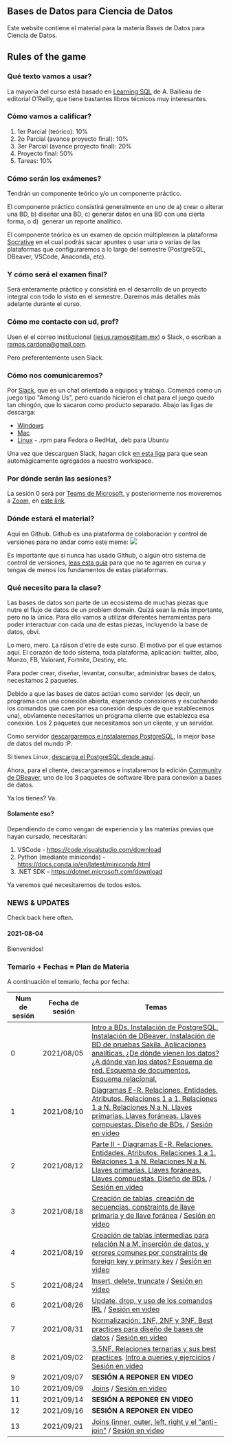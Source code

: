 ## Bases de Datos para Ciencia de Datos

Este website contiene el material para la materia Bases de Datos para Ciencia de Datos.

##   Rules of the game

### Qué texto vamos a usar?

La mayoría del curso está basado en [Learning SQL](https://www.r-5.org/files/books/computers/languages/sql/mysql/Alan_Beaulieu-Learning_SQL-EN.pdf) de A. Bailieau de editorial O'Reilly, que tiene bastantes libros técnicos muy interesantes.

### Cómo vamos a calificar?

1. 1er Parcial (teórico): 10%
2. 2o Parcial (avance proyecto final): 10%
3. 3er Parcial (avance proyecto final): 20%
4. Proyecto final: 50%
5. Tareas: 10%

### Cómo serán los exámenes?
Tendrán un componente teórico y/o un componente práctico.

El componente práctico consistirá generalmente en uno de a) crear o alterar una BD, b) diseñar una BD, c) generar datos en una BD con una cierta forma, o d)  generar un reporte analítico.

El componente teórico es un examen de opción múltiplemen la plataforma [Socrative](https://www.socrative.com/) en el cual podrás sacar apuntes o usar una o varias de las plataformas que configuraremos a lo largo del semestre (PostgreSQL, DBeaver, VSCode, Anaconda, etc).

### Y cómo será el examen final?
Será enteramente práctico y consistirá en el desarrollo de un proyecto integral con todo lo visto en el semestre. Daremos más detalles más adelante durante el curso.

### Cómo me contacto con ud, prof?
Usen el el correo institucional (jesus.ramos@itam.mx) o Slack, o escriban a ramos.cardona@gmail.com.

Pero preferentemente usen Slack.

### Cómo nos comunicaremos?
Por [Slack](https://slack.com), que es un chat orientado a equipos y trabajo. Comenzó como un juego tipo "Among Us", pero cuando hicieron el chat para el juego quedó tan chingón, que lo sacaron como producto separado. Abajo las ligas de descarga:
- [Windows](https://slack.com/downloads/windows)
- [Mac](https://slack.com/help/articles/207677868-Download-Slack-for-Mac)
- [Linux](https://slack.com/downloads/linux) - .rpm para Fedora o RedHat, .deb para Ubuntu

Una vez que descarguen Slack, hagan click [en esta liga](https://join.slack.com/t/db4ds-ago-dic-2021/shared_invite/zt-u0tn3a9g-UodebIH97D6PswT3iT0OZg) para que sean automágicamente agregados a nuestro workspace.

### Por dónde serán las sesiones?
La sesión 0 será por [Teams de Microsoft](https://www.microsoft.com/es-mx/microsoft-365/microsoft-teams/download-app), y posteriormente nos moveremos a [Zoom](https://zoom.us/download), en [este link](https://itam.zoom.us/my/xuxoramos).

### Dónde estará el material?
Aquí en Github. Github es una plataforma de colaboración y control de versiones para no andar como este meme:
![](https://i.redd.it/05b6u19pseoz.png)

Es importante que si nunca has usado Github, o algún otro sistema de control de versiones, [leas esta guía](https://guides.github.com/activities/hello-world/) para que no te agarren en curva y tengas de menos los fundamentos de estas plataformas.

### Qué necesito para la clase?
Las bases de datos son parte de un ecosistema de muchas piezas que nutre el flujo de datos de un problem domain. Quizá sean la más importante, pero no la única. Para ello vamos a utilizar diferentes herramientas para poder interactuar con cada una de estas piezas, incluyendo la base de datos, obvi.
  
Lo mero, mero. La ráison d'etre de este curso. El motivo por el que estamos aquí. El corazón de todo sistema, toda plataforma, aplicación: twitter, albo, Monzo, FB, Valorant, Fortnite, Destiny, etc.

Para poder crear, diseñar, levantar, consultar, administrar bases de datos, necesitamos 2 paquetes.

Debido a que las bases de datos actúan como servidor (es decir, un programa con una conexión abierta, esperando conexiones y escuchando los comandos que caen por esa conexión después de que establecemos una), obviamente necesitamos un programa cliente que establezca esa conexión. Los 2 paquetes que necesitamos son un cliente, y un servidor.

Como servidor [descargaremos e instalaremos PostgreSQL](https://www.enterprisedb.com/downloads/postgres-postgresql-downloads), la mejor base de datos del mundo :P. 

Si tienes Linux, [descarga el PostgreSQL desde aquí](https://www.postgresql.org/download/linux/ubuntu/).

Ahora, para el cliente, descargaremos e instalaremos la edición [Community de DBeaver](https://dbeaver.io/download/), uno de los 3 paquetes de software libre para conexión a bases de datos.

Ya los tienes? Va.

#### Solamente eso?

Dependiendo de como vengan de experiencia y las materias previas que hayan cursado, necesitarán:

1. VSCode - https://code.visualstudio.com/download
2. Python (mediante miniconda) - https://docs.conda.io/en/latest/miniconda.html
3. .NET SDK - https://dotnet.microsoft.com/download

Ya veremos qué necesitaremos de todos estos.

### NEWS & UPDATES

Check back here often.

#### 2021-08-04
Bienvenidos!

### Temario + Fechas = Plan de Materia
A continuación el temario, fecha por fecha:

| Num de sesión | Fecha de sesión | Temas |
|---------------|-----------------|-------|
| 0             | 2021/08/05      | [Intro a BDs. Instalación de PostgreSQL. Instalación de DBeaver. Instalación de BD de pruebas Sakila. Aplicaciones analíticas. ¿De dónde vienen los datos? ¿A dónde van los datos? Esquema de red. Esquema de documentos. Esquema relacional.](https://xuxoramos.github.io/db-4-ds/0_intro)                              |
| 1             | 2021/08/10      | [Diagramas E-R. Relaciones. Entidades. Atributos. Relaciones 1 a 1. Relaciones 1 a N. Relaciones N a N. Llaves primarias. Llaves foráneas. Llaves compuestas. Diseño de BDs.](https://xuxoramos.github.io/db-4-ds/1_database_design_and_creation) / [Sesión en video](https://drive.google.com/file/d/1y91ImAo4I0xlbiECBXBtr0lpmrj1lqCc/view?usp=sharing) |
| 2             | 2021/08/12      | [Parte II - Diagramas E-R. Relaciones. Entidades. Atributos. Relaciones 1 a 1. Relaciones 1 a N. Relaciones N a N. Llaves primarias. Llaves foráneas. Llaves compuestas. Diseño de BDs.](https://xuxoramos.github.io/db-4-ds/1_database_design_and_creation) / [Sesión en video](https://drive.google.com/file/d/1kyxlMO4ji6eeGq8yJgiOJKDuZ5cb1OpH/view?usp=sharing)                                              |
| 3             | 2021/08/18      | [Creación de tablas, creación de secuencias, constraints de llave primaria y de llave foránea](https://xuxoramos.github.io/db-4-ds/2_from_ER_to_DB) / [Sesión en video](https://drive.google.com/file/d/1DmXDKKrly8_utGq9bTZL3RSZqx6OCbxy/view?usp=sharing)                                                                                                                                                         |
| 4             | 2021/08/19      | [Creación de tablas intermedias para relación N a M, inserción de datos, y errores comunes por constraints de foreign key y primary key](https://xuxoramos.github.io/db-4-ds/3_insert_delete_update) / [Sesión en video](https://drive.google.com/file/d/1LSa10rIKtqunsqf4LxI44hrxbiFWQeZl/view?usp=sharing)
| 5             | 2021/08/24      | [Insert, delete, truncate](https://xuxoramos.github.io/db-4-ds/3_insert_delete_update) / [Sesión en video](https://drive.google.com/file/d/1Rg-cy1w0ZAK1I2nfekohdGkIDJCy0H4Z/view?usp=sharing)
| 6             | 2021/08/26      | [Update, drop, y uso de los comandos IRL](https://xuxoramos.github.io/db-4-ds/3_insert_delete_update) / [Sesión en video](https://drive.google.com/file/d/1wmB_Txrdwy2SwhMvxfIjCpOT30E4qUko/view?usp=sharing)
| 7             | 2021/08/31      | [Normalización: 1NF, 2NF y 3NF. Best practices para diseño de bases de datos](https://xuxoramos.github.io/db-4-ds/5_normalizacion) / [Sesión en video](https://drive.google.com/file/d/1oVGX5aqj-Fe7URbKRamK2ce3k3I93WW5/view?usp=sharing)
| 8             | 2021/09/02      | [3.5NF, Relaciones ternarias y sus best practices](https://xuxoramos.github.io/db-4-ds/5_normalizacion). [Intro a queries y ejercicios](https://xuxoramos.github.io/db-4-ds/6_queries_y_queries_y_queries) / [Sesión en video](https://drive.google.com/file/d/1Pg4BrMsnJtSOyzUzmHXd5dv36_6i5l8z/view?usp=sharing)
| 9             | 2021/09/07      | **SESIÓN A REPONER EN VIDEO**
| 10             | 2021/09/09      | [Joins](https://xuxoramos.github.io/db-4-ds/7_joins) / [Sesión en video](https://drive.google.com/file/d/10FevN_jq8v0ozO0r3ymRW2D9vewMj_SP/view?usp=sharing)
| 11             | 2021/09/14      | **SESIÓN A REPONER EN VIDEO**
| 12             | 2021/09/16      | **SESIÓN A REPONER EN VIDEO**
| 13             | 2021/09/21      | [Joins (inner, outer, left, right y el "anti-join"](https://xuxoramos.github.io/db-4-ds/7_joins) / [Sesión en video](https://drive.google.com/file/d/1rmRE9Aic3_05YzBW_VSGkoeMAGRaBVDs/view?usp=sharing)
